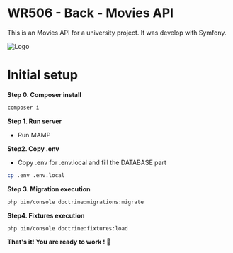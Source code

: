 # WR506 - Back - Movies API

This is an Movies API for a university project.
It was develop with Symfony.

![Logo](https://cdn.worldvectorlogo.com/logos/symfony.svg)


# **Initial setup**

**Step 0. Composer install**
```bash
composer i
```

**Step 1. Run server**
- Run MAMP

**Step2. Copy .env**
- Copy .env for .env.local and fill the DATABASE part
```bash
cp .env .env.local
```

**Step 3. Migration execution**
```bash
php bin/console doctrine:migrations:migrate
```

**Step4. Fixtures execution**
```bash
php bin/console doctrine:fixtures:load
```

**That's it! You are ready to work ! 🎉**

